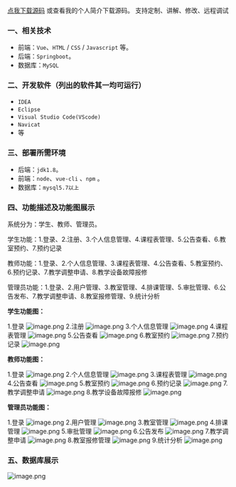 [点我下载源码](https://www.oneprosol.com/detail/a46482b6ca444f85a5bdef24fa149ae1)
或查看我的个人简介下载源码。
支持定制、讲解、修改、远程调试
### 一、相关技术
- 前端：`Vue`、`HTML` / `CSS` / `Javascript` 等。
- 后端：`Springboot`。
- 数据库：`MySQL`

### 二、开发软件（列出的软件其一均可运行）
- `IDEA`
- `Eclipse`
- `Visual Studio Code(VScode)`
- `Navicat`
- 等
### 三、部署所需环境

- 后端：`jdk1.8`。
- 前端：`node`、`vue-cli` 、`npm`  。
- 数据库：`mysql5.7以上`

### 四、功能描述及功能图展示
系统分为：学生、教师、管理员。

学生功能：1.登录、2.注册、3.个人信息管理、4.课程表管理、5.公告查看、6.教室预约、7.预约记录

教师功能：1.登录、2.个人信息管理、3.课程表管理、4.公告查看、5.教室预约、6.预约记录、7.教学调整申请、8.教学设备故障报修

管理员功能：1.登录、2.用户管理、3.教室管理、4.排课管理、5.审批管理、6.公告发布、7.教学调整申请、8.教室报修管理、9.统计分析

**学生功能图：**

1.登录
![image.png](https://pic.picprosol.com/user_upload/1ca4a16527164fbdbe5588f4023765f3/2025-04-24%2017:22:39_image.png)
2.注册
![image.png](https://pic.picprosol.com/user_upload/1ca4a16527164fbdbe5588f4023765f3/2025-04-24%2017:22:45_image.png)
3.个人信息管理
![image.png](https://pic.picprosol.com/user_upload/1ca4a16527164fbdbe5588f4023765f3/2025-04-24%2017:22:54_image.png)
4.课程表管理
![image.png](https://pic.picprosol.com/user_upload/1ca4a16527164fbdbe5588f4023765f3/2025-04-24%2017:22:59_image.png)
5.公告查看
![image.png](https://pic.picprosol.com/user_upload/1ca4a16527164fbdbe5588f4023765f3/2025-04-24%2017:23:03_image.png)
6.教室预约
![image.png](https://pic.picprosol.com/user_upload/1ca4a16527164fbdbe5588f4023765f3/2025-04-24%2017:23:07_image.png)
7.预约记录
![image.png](https://pic.picprosol.com/user_upload/1ca4a16527164fbdbe5588f4023765f3/2025-04-24%2017:23:13_image.png)

**教师功能图：**

1.登录
![image.png](https://pic.picprosol.com/user_upload/1ca4a16527164fbdbe5588f4023765f3/2025-04-24%2017:22:39_image.png)
2.个人信息管理
![image.png](https://pic.picprosol.com/user_upload/1ca4a16527164fbdbe5588f4023765f3/2025-04-24%2017:23:26_image.png)
3.课程表管理
![image.png](https://pic.picprosol.com/user_upload/1ca4a16527164fbdbe5588f4023765f3/2025-04-24%2017:23:33_image.png)
4.公告查看
![image.png](https://pic.picprosol.com/user_upload/1ca4a16527164fbdbe5588f4023765f3/2025-04-24%2017:23:38_image.png)
5.教室预约
![image.png](https://pic.picprosol.com/user_upload/1ca4a16527164fbdbe5588f4023765f3/2025-04-24%2017:23:43_image.png)
6.预约记录
![image.png](https://pic.picprosol.com/user_upload/1ca4a16527164fbdbe5588f4023765f3/2025-04-24%2017:23:47_image.png)
7.教学调整申请
![image.png](https://pic.picprosol.com/user_upload/1ca4a16527164fbdbe5588f4023765f3/2025-04-24%2017:23:52_image.png)
8.教学设备故障报修
![image.png](https://pic.picprosol.com/user_upload/1ca4a16527164fbdbe5588f4023765f3/2025-04-24%2017:23:56_image.png)

**管理员功能图：**

1.登录
![image.png](https://pic.picprosol.com/user_upload/1ca4a16527164fbdbe5588f4023765f3/2025-04-24%2017:22:39_image.png)
2.用户管理
![image.png](https://pic.picprosol.com/user_upload/1ca4a16527164fbdbe5588f4023765f3/2025-04-24%2017:24:20_image.png)
3.教室管理
![image.png](https://pic.picprosol.com/user_upload/1ca4a16527164fbdbe5588f4023765f3/2025-04-24%2017:24:25_image.png)
4.排课管理
![image.png](https://pic.picprosol.com/user_upload/1ca4a16527164fbdbe5588f4023765f3/2025-04-24%2017:24:38_image.png)
5.审批管理
![image.png](https://pic.picprosol.com/user_upload/1ca4a16527164fbdbe5588f4023765f3/2025-04-24%2017:24:53_image.png)
6.公告发布
![image.png](https://pic.picprosol.com/user_upload/1ca4a16527164fbdbe5588f4023765f3/2025-04-24%2017:24:58_image.png)
7.教学调整申请
![image.png](https://pic.picprosol.com/user_upload/1ca4a16527164fbdbe5588f4023765f3/2025-04-24%2017:25:04_image.png)
8.教室报修管理
![image.png](https://pic.picprosol.com/user_upload/1ca4a16527164fbdbe5588f4023765f3/2025-04-24%2017:25:10_image.png)
9.统计分析
![image.png](https://pic.picprosol.com/user_upload/1ca4a16527164fbdbe5588f4023765f3/2025-04-24%2017:25:18_image.png)

### 五、数据库展示
![image.png](https://pic.picprosol.com/user_upload/1ca4a16527164fbdbe5588f4023765f3/2025-04-24%2017:26:29_image.png)
